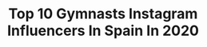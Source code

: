 ---
title: Top 10 Gymnasts Instagram Influencers In Spain In 2020
description: >-
  Find top gymnasts Instagram influencers in Spain in 2020. Most popular hashtags: #green #training #nature #cuarentena.
platform: Instagram
profiles:
  - username: "milena_milachich"
    fullname: >-
      Милена Милачич
    location: "Spain"
    followers: 99619
    engagement: 1146
    commentsToLikes: 0.019268
    id: ck0vx2nu6wuct0i192yh6u13k
    verified: false
    hashtags: "#rhythmicgymnastics, #facetimephotoshoot, #stayathome, #quarantinmood"
  - username: "nataliagtimofeeva"
    fullname: >-
      Natalia Garcia Timofeeva
    location: "Spain"
    followers: 105791
    engagement: 597
    commentsToLikes: 0.028844
    id: ck5py5wd2ugsk0i11wlm1jny7
    verified: false
    hashtags: "#lajuventudnotieneedad, #lidlx21buttons, #stayhome, #sandozbienestar"
  - username: "marinaleal6"
    fullname: >-
      Marina Leal💕
    location: "Spain"
    followers: 81746
    engagement: 515
    commentsToLikes: 0.227996
    id: ck138np92h4hx0i19iq9i4okn
    verified: false
    hashtags: "#jukidog, #childhood, #retocompleto, #childrensday"
  - username: "sabrinamannina"
    fullname: >-
      Sabrina Mannina
    location: "Spain"
    followers: 5762
    engagement: 840
    commentsToLikes: 0.032649
    id: ck602z2e1k3te0i142crv90qt
    verified: false
    hashtags: "#betayohachallenge"
  - username: "_norafdez99"
    fullname: >-
      Nora Fernández
    location: "Spain"
    followers: 5055
    engagement: 1106
    commentsToLikes: 0.020802
    id: ck6ue3z05opal0j71984wbw0q
    verified: false
    hashtags: "#fathombracelets"
  - username: "marinetiixx"
    fullname: >-
      marineta🥴
    location: "Spain"
    followers: 3407
    engagement: 1066
    commentsToLikes: 0.069098
    id: ck6txcvimx4cu0j71qm0o8w5v
    verified: false
    hashtags: "#40tena"
  - username: "yaroshka99"
    fullname: >-
      Yana Yarosh
    location: "Spain"
    followers: 5825
    engagement: 711
    commentsToLikes: 0.017551
    id: ckapcgh1w3pu10i78m5uukio6
    verified: false
    hashtags: "#selfietime, #missvalentine2020, #2020"
  - username: "melitinastaniouta"
    fullname: >-
      Melitina Staniouta
    location: "Spain"
    followers: 145342
    engagement: 140
    commentsToLikes: 0.016899
    id: ck0twbdtleqtw0i19w0eh7ao5
    verified: true
    hashtags: "#parralel, #homeworkout, #shades, #body"
  - username: "heyrocco"
    fullname: >-
      Rocco Parra
    location: "Spain"
    followers: 8527
    engagement: 516
    commentsToLikes: 0.028923
    id: ck5q9lihgbpo00i11wpqcvuk1
    verified: false
    hashtags: "#cuarentena, #selfportrait, #tbt"
  - username: "marinagonzalez.02"
    fullname: >-
      Marina González
    location: "Spain"
    followers: 3903
    engagement: 2500
    commentsToLikes: 0.035242
    id: ck6ue3yw2op7w0j717irbs7gm
    verified: false
    hashtags: "#jordicardoner, #teamesp, #justkeepworking, #quedateencasa"
---